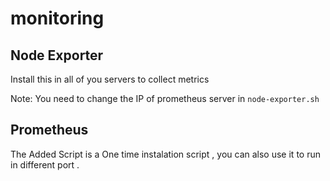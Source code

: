 # monitoring

## Node Exporter 

Install this in all of you servers to collect metrics

Note: You need to change the IP of prometheus server in `node-exporter.sh`


## Prometheus

The Added Script is a One time instalation script , you can also use it to run in different port .
